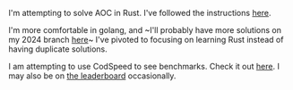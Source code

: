

I'm attempting to solve AOC in Rust. I've followed the instructions [here](https://github.com/gobanos/cargo-aoc).

I'm more comfortable in golang, and ~I'll probably have more solutions on my 2024 branch [here](https://github.com/joshprzybyszewski/aoc2022/tree/2024)~ I've pivoted to focusing on learning Rust instead of having duplicate solutions.

I am attempting to use CodSpeed to see benchmarks. Check it out [here](https://codspeed.io/joshprzybyszewski/aocrust). I may also be on [the leaderboard](https://codspeed.io/advent) occasionally.